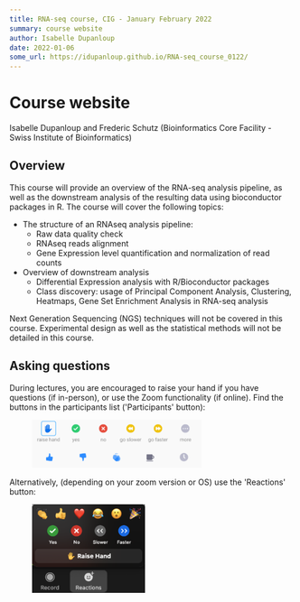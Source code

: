 ```yaml
---
title: RNA-seq course, CIG - January February 2022
summary: course website
author: Isabelle Dupanloup
date: 2022-01-06
some_url: https://idupanloup.github.io/RNA-seq_course_0122/
---
```


# Course website

Isabelle Dupanloup and Frederic Schutz (Bioinformatics Core Facility - Swiss Institute of Bioinformatics)

## Overview

This course will provide an overview of the RNA-seq analysis pipeline, as well as the downstream analysis of the resulting data using bioconductor packages in R. The course will cover the following topics:

- The structure of an RNAseq analysis pipeline:
	- Raw data quality check
	- RNAseq reads alignment
	- Gene Expression level quantification and normalization of read counts
- Overview of downstream analysis
	- Differential Expression analysis with R/Bioconductor packages
	- Class discovery: usage of Principal Component Analysis, Clustering, Heatmaps, Gene Set Enrichment Analysis in RNA-seq analysis

Next Generation Sequencing (NGS) techniques will not be covered in this course.
Experimental design as well as the statistical methods will not be detailed in this course. 

## Asking questions

During lectures, you are encouraged to raise your hand if you have questions (if in-person), or use the Zoom functionality (if online). Find the buttons in the participants list ('Participants' button):

<figure>
  <img src="assets/images/zoom_icons.png" width="300"/>
</figure>

Alternatively, (depending on your zoom version or OS) use the 'Reactions' button:

<figure>
  <img src="assets/images/reactions_zoom.png" width="200"/>
</figure>

